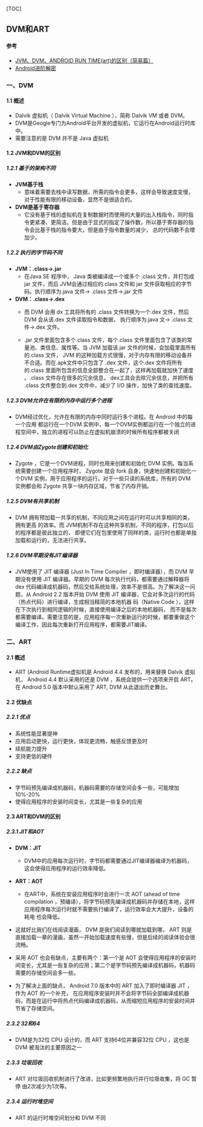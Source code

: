 [TOC]

## DVM和ART

#### 参考

* [JVM、DVM、ANDROID RUN TIME(art)的区别（简易篇）](https://www.jianshu.com/p/2bdc60e118f5)
* [Android进阶解密](https://book.douban.com/subject/30358046/)

### 一、DVM

#### 1.1 概述

* Dalvik 虚拟机（ Dalvik Virtual Machine ），简称 Dalvik VM 或者 DVM。
* DVM是Geogle专门为Android平台开发的虚拟机，它运行在Android运行时库中。
* 需要注意的是 DVM 并不是 Java 虚拟机

#### 1.2 JVM和DVM的区别

##### 1.2.1 基于的架构不同

* **JVM基于栈**
  * 意味着需要去栈中读写数据，所需的指令会更多，这样会导致速度变慢，对于性能有限的移动设备，显然不是很适合的。
* **DVM是基于寄存器**
  * 它没有基于栈的虚拟机在复制数据时而使用的大量的出入栈指令，同时指令更紧凑、更简洁。但是由于显式的指定了操作数，所以基于寄存器的指令会比基于栈的指令要大，但是由于指令数量的减少， 总的代码数不会增加少。

##### 1.2.2 执行的字节码不同

* **JVM：.class->.jar**
  * 在Java SE 程序中， Java 类被编译成一个或多个 .class 文件，并打包成 jar 文件，而后 JVM会通过相应的.class 文件和 jar 文件获取相应的字节码。执行顺序为.java 文件-> .class 文件->.jar 文件
* **DVM：.class->.dex**
  * 而 DVM 会用 dx 工具将所有的 .class 文件转换为一个.dex 文件，然后 DVM 会从该.dex 文件读取指令和数据， 执行顺序为.java 文-> .class 文件->.dex 文件。


  *   .jar 文件里面包含多个.class 文件，每个.class 文件里面包含了该类的常量池、类信息、属性等。当 JVM 加载该.jar 文件的时候，会加载里面所有的.class 文件， JVM 的这种加载方式很慢，对于内存有限的移动设备并不合适。而在.apk文件中只包含了 .dex 文件，这个.dex 文件将所有的.class 里面所包含的信息全部整合在一起了，这样再加载就加快了速度 。.class 文件存在很多的冗余信息， dex工具会去除冗余信息，并把所有 .class 文件整合到.dex 文件中，减少了 I/O 操作，加快了类的查找速度。

##### 1.2.3 DVM允许在有限的内存中运行多个进程

* DVM经过优化，允许在有限的内存中同时运行多个进程。在 Android 中的每一个应用 都运行在一个DVM 实例中，每一个DVM实例都运行在一个独立的进程空间中，独立的进程可以防止在虚拟机崩溃的时候所有程序都被关闭

##### 1.2.4 DVM由Zygote创建和初始化

* Zygote ，它是一个DVM进程，同时也用来创建和初始化 DVM 实例。每当系统需要创建一个应用程序时， Zygote 就会 fork 自身，快速地创建和初始化一个DVM 实例，用于应用程序的运行。对于一些只读的系统库，所有的 DVM 实例都会和 Zygote 共享一块内存区域，节省了内存开销。

##### 1.2.5 DVM有共享机制

* DVM 拥有预加载一共享的机制，不同应用之间在运行时可以共享相同的类，拥有更高 的效率。而 JVM机制不存在这种共享机制，不同的程序，打包以后的程序都是彼此独立的， 即便它们在包里使用了同样的类，运行时也都是单独加载和运行的，无法进行共享。

##### 1.2.6 DVM早期没有JIT编译器

* JVM使用了 JIT 编译器 (Just In Time Compiler ，即时编译器），而 DVM 早期没有使用 JIT 编译器。早期的 DVM 每次执行代码，都需要通过解释器将 dex 代码编译成机器码，然后交给系统处理，效率不是很高。为了解决这一问题，从 Android 2.2 版本开始 DVM 使用 JIT 编译器，它会对多次运行的代码（热点代码）进行编译，生成相当精简的本地机器 码（Native Code ），这样在下次执行到相同逻辑的时候，直接使用编译之后的本地机器码， 而不是每次都需要编译。需要注意的是，应用程序每一次重新运行的时候，都要重做这个编译工作，因此每次重新打开应用程序，都需要JIT编译。

### 二、ART

#### 2.1 概述

* ART (Android Runtime虚拟机是 Android 4.4 发布的，用来替换 Dalvik 虚拟机， Android 4.4 默认采用的还是 DVM ，系统会提供一个选项来开启 ART。在 Android 5.0 版本中默认采用了 ART, DVM 从此退出历史舞台。

#### 2.2 优缺点

##### 2.2.1 优点

* 系统性能显著提神
* 应用启动更快，运行更快，体现更流畅，触感反馈更及时
* 续航能力提升
* 支持更低的硬件

##### 2.2.2 缺点

* 字节码预先编译成机器码，机器码需要的存储空间会多一些，可能增加10%-20%
* 使得应用程序的安装时间变长，尤其是一些复杂的应用

#### 2.3 ART和DVM的区别

##### 2.3.1 JIT和AOT

* **DVM：JIT**
  * DVM中的应用每次运行时，字节码都需要通过JIT编译器编译为机器码，这会使得应用程序的运行效率降低。

* **ART：AOT**
  * 在ART中，系统在安装应用程序时会进行一次 AOT (ahead of time compilation ，预编译），将字节码预先编译成机器码并存储在本地，这样应用程序每次运行时就不需要执行编译了，运行效率会大大提升，设备的耗电 也会降低。
* 这就好比我们在线阅读漫画， DVM 是我们阅读到哪就加载到哪， ART 则是直接加载一章的漫画，虽然一开始加载速度有些慢，但是后续的阅读体验会很流畅。
* 采用 AOT 也会有缺点，主要有两个：第一个是 AOT 会使得应用程序的安装时间变长，尤其是一些复杂的应用；第二个是字节码预先编译成机器码，机器码需要的存储空间会多一些。
* 为了解决上面的缺点， Android 7.0 版本中的 ART 加入了即时编译器 JIT ，作为 AOT 的一个补充， 在应用程序安装时并不会将字节码全部编译成机器码，而是在运行中将热点代码编译成机器码，从而缩短应用程序的安装时间井节省了存储空间。

##### 2.3.2 32和64

* DVM是为32位 CPU 设计的，而 ART 支持64位并兼容32位 CPU ，这也是 DVM 被淘汰的主要原因之一

##### 2.3.3 垃圾回收

* ART 对垃圾回收机制进行了改进，比如更频繁地执行并行垃圾收集，将 GC 暂停 由2次减少为1次等。

##### 2.3.4 运行时堆空间

* ART 的运行时堆空间划分和 DVM 不同



